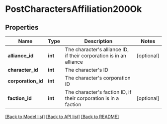 # PostCharactersAffiliation200Ok

## Properties
Name | Type | Description | Notes
------------ | ------------- | ------------- | -------------
**alliance_id** | **int** | The character&#x27;s alliance ID, if their corporation is in an alliance | [optional] 
**character_id** | **int** | The character&#x27;s ID | 
**corporation_id** | **int** | The character&#x27;s corporation ID | 
**faction_id** | **int** | The character&#x27;s faction ID, if their corporation is in a faction | [optional] 

[[Back to Model list]](../../README.md#documentation-for-models) [[Back to API list]](../../README.md#documentation-for-api-endpoints) [[Back to README]](../../README.md)

